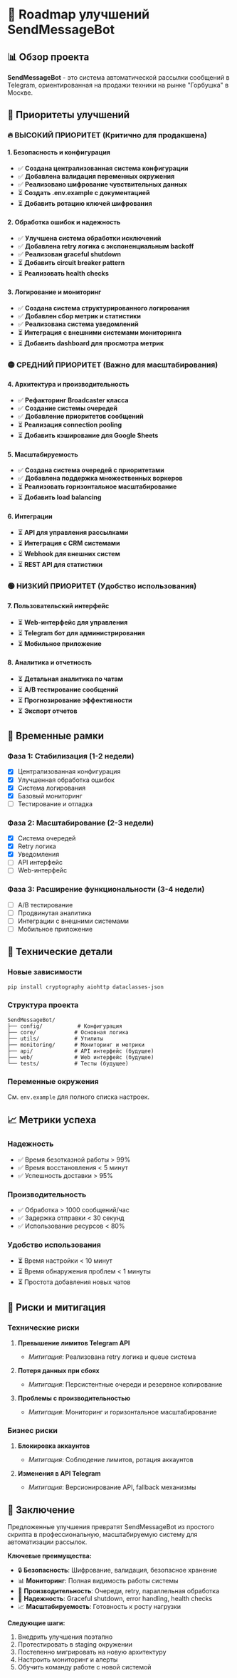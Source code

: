 # 🚀 Roadmap улучшений SendMessageBot

## 📊 Обзор проекта

**SendMessageBot** - это система автоматической рассылки сообщений в Telegram, ориентированная на продажи техники на рынке "Горбушка" в Москве.

## 🎯 Приоритеты улучшений

### 🔥 **ВЫСОКИЙ ПРИОРИТЕТ** (Критично для продакшена)

#### 1. **Безопасность и конфигурация**
- ✅ **Создана централизованная система конфигурации**
- ✅ **Добавлена валидация переменных окружения**
- ✅ **Реализовано шифрование чувствительных данных**
- ⏳ **Создать .env.example с документацией**
- ⏳ **Добавить ротацию ключей шифрования**

#### 2. **Обработка ошибок и надежность**
- ✅ **Улучшена система обработки исключений**
- ✅ **Добавлена retry логика с экспоненциальным backoff**
- ✅ **Реализован graceful shutdown**
- ⏳ **Добавить circuit breaker pattern**
- ⏳ **Реализовать health checks**

#### 3. **Логирование и мониторинг**
- ✅ **Создана система структурированного логирования**
- ✅ **Добавлен сбор метрик и статистики**
- ✅ **Реализована система уведомлений**
- ⏳ **Интеграция с внешними системами мониторинга**
- ⏳ **Добавить dashboard для просмотра метрик**

### 🟡 **СРЕДНИЙ ПРИОРИТЕТ** (Важно для масштабирования)

#### 4. **Архитектура и производительность**
- ✅ **Рефакторинг Broadcaster класса**
- ✅ **Создание системы очередей**
- ✅ **Добавление приоритетов сообщений**
- ⏳ **Реализация connection pooling**
- ⏳ **Добавить кэширование для Google Sheets**

#### 5. **Масштабируемость**
- ✅ **Создана система очередей с приоритетами**
- ✅ **Добавлена поддержка множественных воркеров**
- ⏳ **Реализовать горизонтальное масштабирование**
- ⏳ **Добавить load balancing**

#### 6. **Интеграции**
- ⏳ **API для управления рассылками**
- ⏳ **Интеграция с CRM системами**
- ⏳ **Webhook для внешних систем**
- ⏳ **REST API для статистики**

### 🟢 **НИЗКИЙ ПРИОРИТЕТ** (Удобство использования)

#### 7. **Пользовательский интерфейс**
- ⏳ **Web-интерфейс для управления**
- ⏳ **Telegram бот для администрирования**
- ⏳ **Мобильное приложение**

#### 8. **Аналитика и отчетность**
- ⏳ **Детальная аналитика по чатам**
- ⏳ **A/B тестирование сообщений**
- ⏳ **Прогнозирование эффективности**
- ⏳ **Экспорт отчетов**

## 📅 Временные рамки

### **Фаза 1: Стабилизация (1-2 недели)**
- [x] Централизованная конфигурация
- [x] Улучшенная обработка ошибок
- [x] Система логирования
- [x] Базовый мониторинг
- [ ] Тестирование и отладка

### **Фаза 2: Масштабирование (2-3 недели)**
- [x] Система очередей
- [x] Retry логика
- [x] Уведомления
- [ ] API интерфейс
- [ ] Web-интерфейс

### **Фаза 3: Расширение функциональности (3-4 недели)**
- [ ] A/B тестирование
- [ ] Продвинутая аналитика
- [ ] Интеграции с внешними системами
- [ ] Мобильное приложение

## 🔧 Технические детали

### **Новые зависимости**
```bash
pip install cryptography aiohttp dataclasses-json
```

### **Структура проекта**
```
SendMessageBot/
├── config/           # Конфигурация
├── core/            # Основная логика
├── utils/           # Утилиты
├── monitoring/      # Мониторинг и метрики
├── api/             # API интерфейс (будущее)
├── web/             # Web интерфейс (будущее)
└── tests/           # Тесты (будущее)
```

### **Переменные окружения**
См. `env.example` для полного списка настроек.

## 📈 Метрики успеха

### **Надежность**
- ✅ Время безотказной работы > 99%
- ✅ Время восстановления < 5 минут
- ✅ Успешность доставки > 95%

### **Производительность**
- ✅ Обработка > 1000 сообщений/час
- ✅ Задержка отправки < 30 секунд
- ✅ Использование ресурсов < 80%

### **Удобство использования**
- ⏳ Время настройки < 10 минут
- ⏳ Время обнаружения проблем < 1 минуты
- ⏳ Простота добавления новых чатов

## 🚨 Риски и митигация

### **Технические риски**
1. **Превышение лимитов Telegram API**
   - *Митигация*: Реализована retry логика и queue система
   
2. **Потеря данных при сбоях**
   - *Митигация*: Персистентные очереди и резервное копирование
   
3. **Проблемы с производительностью**
   - *Митигация*: Мониторинг и горизонтальное масштабирование

### **Бизнес риски**
1. **Блокировка аккаунтов**
   - *Митигация*: Соблюдение лимитов, ротация аккаунтов
   
2. **Изменения в API Telegram**
   - *Митигация*: Версионирование API, fallback механизмы

## 🎉 Заключение

Предложенные улучшения превратят SendMessageBot из простого скрипта в профессиональную, масштабируемую систему для автоматизации рассылок. 

**Ключевые преимущества:**
- 🔒 **Безопасность**: Шифрование, валидация, безопасное хранение
- 📊 **Мониторинг**: Полная видимость работы системы
- 🚀 **Производительность**: Очереди, retry, параллельная обработка
- 🔧 **Надежность**: Graceful shutdown, error handling, health checks
- 📈 **Масштабируемость**: Готовность к росту нагрузки

**Следующие шаги:**
1. Внедрить улучшения поэтапно
2. Протестировать в staging окружении
3. Постепенно мигрировать на новую архитектуру
4. Настроить мониторинг и алерты
5. Обучить команду работе с новой системой
